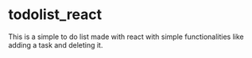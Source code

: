 # todolist_react
This is a simple to do list made with react with simple functionalities like adding a task and deleting it.
